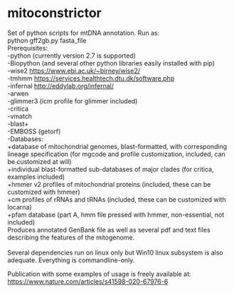 # mitoconstrictor

Set of python scripts for mtDNA annotation. Run as:</br>
python gff2gb.py fasta_file</br>
Prerequisites:</br>
-python (currently version 2.7 is supported)</br>
-Biopython
(and several other python libraries easily installed with pip)</br>
-wise2 https://www.ebi.ac.uk/~birney/wise2/</br>
-tmhmm https://services.healthtech.dtu.dk/software.php</br>
-infernal http://eddylab.org/infernal/</br>
-arwen </br>
-glimmer3 (icm profile for glimmer included)</br>
-critica </br>
-vmatch </br>
-blast+ </br>
-EMBOSS (getorf)</br>
-Databases:</br>
+database of mitochondrial genomes, blast-formatted, with corresponding lineage specification (for mgcode and profile customization, included, can be customized at will)</br>
+individual blast-formatted sub-databases of major clades (for critica, examples included)</br>
+hmmer v2 profiles of mitochondrial proteins (included, these can be customized with hmmer)</br>
+cm profiles of rRNAs and tRNAs (included, these can be customized with locarna)</br>
+pfam database (part A, hmm file pressed with hmmer, non-essential, not included) </br>
Produces annotated GenBank file as well as several pdf and text files describing the features of the mitogenome.</br>
</br>
Several dependencies run on linux only but Win10 linux subsystem is also adequate. Everything is commandline-only.</br>

Publication with some examples of usage is freely available at:</br>
https://www.nature.com/articles/s41598-020-67976-6
